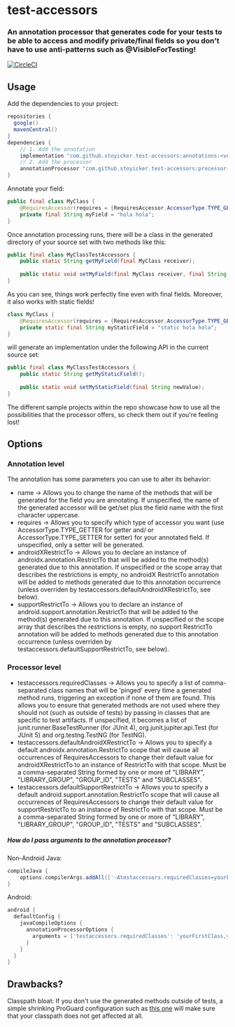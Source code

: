 # test-accessors
### An annotation processor that generates code for your tests to be able to access and modify private/final fields so you don't have to use anti-patterns such as @VisibleForTesting!
[![CircleCI](https://circleci.com/gh/stoyicker/test-accessors.svg?style=svg)](https://circleci.com/gh/stoyicker/test-accessors)
## Usage

Add the dependencies to your project:
```groovy
repositories {
  google()
  mavenCentral()
}
dependencies {
    // 1. Add the annotation
    implementation "com.github.stoyicker.test-accessors:annotations:<version>"
    // 2. Add the processor
    annotationProcessor "com.github.stoyicker.test-accessors:processor-java:<version>"
}
```
Annotate your field:
```java
public final class MyClass {
    @RequiresAccessor(requires = {RequiresAccessor.AccessorType.TYPE_GETTER, RequiresAccessor.AccessorType.TYPE_SETTER})
    private final String myField = "hola hola";
}
```
Once annotation processing runs, there will be a class in the generated directory of your source set
with two methods like this:
```java
public final class MyClassTestAccessors {
    public static String getMyField(final MyClass receiver);
    
    public static void setMyField(final MyClass receiver, final String newValue);
}
```
As you can see, things work perfectly fine even with final fields. Moreover, it also works with static fields!
```java
class MyClass {
    @RequiresAccessor(requires = {RequiresAccessor.AccessorType.TYPE_GETTER, RequiresAccessor.AccessorType.TYPE_SETTER})
    private static final String myStaticField = "static hola hola";
}
```
will generate an implementation under the following API in the current source set:
```java
public final class MyClassTestAccessors {
    public static String getMyStaticField();
    
    public static void setMyStaticField(final String newValue);
}
```
The different sample projects within the repo showcase how to use all the possibilities that the
processor offers, so check them out if you're feeling lost!
## Options
### Annotation level
The annotation has some parameters you can use to alter its behavior:
* name -> Allows you to change the name of the methods that will be generated for the field you are 
annotating. If unspecified, the name of the generated accessor will be get/set plus the field name 
  with the first character uppercase.
* requires -> Allows you to specify which type of accessor you want (use AccessorType.TYPE_GETTER 
for getter and/ or AccessorType.TYPE_SETTER for setter) for your annotated field. If unspecified, 
only a setter will be generated.
* androidXRestrictTo -> Allows you to declare an instance of androidx.annotation.RestrictTo that 
will be added to the method(s) generated due to this annotation. If unspecified or the scope array 
that describes the restrictions is empty, no androidX RestrictTo annotation will be added to methods 
generated due to this annotation occurrence (unless overriden by 
testaccessors.defaultAndroidXRestrictTo, see below).
* supportRestrictTo -> Allows you to declare an instance of android.support.annotation.RestrictTo 
that will be added to the method(s) generated due to this annotation. If unspecified or the scope 
array that describes the restrictions is empty, no support RestrictTo annotation will be added to 
methods generated due to this annotation occurrence (unless overriden by
testaccessors.defaultSupportRestrictTo, see below).
### Processor level
* testaccessors.requiredClasses -> Allows you to specify a list of comma-separated class names that
will be 'pinged' every time a generated method runs, triggering an exception if none of them are
found. This allows you to ensure that generated methods are not used where they should not (such as 
outside of tests) by passing in classes that are specific to test artifacts. If unspecified, it 
becomes a list of junit.runner.BaseTestRunner (for JUnit 4), org.junit.jupiter.api.Test (for JUnit 5)
and org.testng.TestNG (for TestNG).
* testaccessors.defaultAndroidXRestrictTo -> Allows you to specify a default 
androidx.annotation.RestrictTo scope that will cause all occurrences of RequiresAccessors to change 
their default value for androidXRestrictTo to an instance of RestrictTo with that scope. Must be a
comma-separated String formed by one or more of "LIBRARY", "LIBRARY_GROUP", "GROUP_ID", "TESTS" and 
"SUBCLASSES".
* testaccessors.defaultSupportRestrictTo -> Allows you to specify a default 
android.support.annotation.RestrictTo scope that will cause all occurrences of RequiresAccessors to 
change their default value for supportRestrictTo to an instance of RestrictTo with that scope. Must 
be a comma-separated String formed by one or more of "LIBRARY", "LIBRARY_GROUP", "GROUP_ID", "TESTS"
and "SUBCLASSES".
##### How do I pass arguments to the annotation processor?
Non-Android Java:
```groovy
compileJava {
    options.compilerArgs.addAll(['-Atestaccessors.requiredClasses=yourFirstClass,yourSecondClass'])
}
```
Android:
```groovy
android {
  defaultConfig {
    javaCompileOptions {
      annotationProcessorOptions {
        arguments = ['testaccessors.requiredClasses': 'yourFirstClass,yourSecondClass']
      }
    }
  }
}
```
## Drawbacks?
Classpath bloat: If you don't use the generated methods outside of tests, a simple shrinking ProGuard configuration 
such as [this one](sample-android/proguard/rules.pro) will make sure that your classpath does not 
get affected at all.
